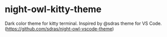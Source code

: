 # night-owl-kitty-theme
Dark color theme for kitty terminal. Inspired by @sdras theme for VS Code. (https://github.com/sdras/night-owl-vscode-theme) 
